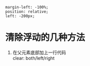     margin-left: -100%;
    position: relative;
    left: -200px;  
   
# 清除浮动的几种方法
1. 在父元素底部加上一行代码
    <div style="clear:left"></div>
    clear: both/left/right     